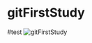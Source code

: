 # gitFirstStudy
#test
![gitFirstStudy](https://github.com/fengyang0329/gitFirstStudy/raw/master/IMG_0687.png)
